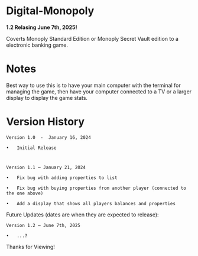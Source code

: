 # Digital-Monopoly

**1.2 Relasing June 7th, 2025!**

Coverts Monoply Standard Edition or Monoply Secret Vault edition to a electronic banking game.

# Notes
Best way to use this is to have your main computer with the terminal for managing the game, then have your computer connected to a TV or a larger display to display the game stats.

# Version History
	Version 1.0  -  January 16, 2024

  	•	Initial Release 	
#
	Version 1.1 – January 21, 2024

  	•	Fix bug with adding properties to list

  	•	Fix bug with buying properties from another player (connected to the one above)

  	•	Add a display that shows all players balances and properties

Future Updates (dates are when they are expected to release):

	Version 1.2 – June 7th, 2025
 
	•	...?





 
Thanks for Viewing!
